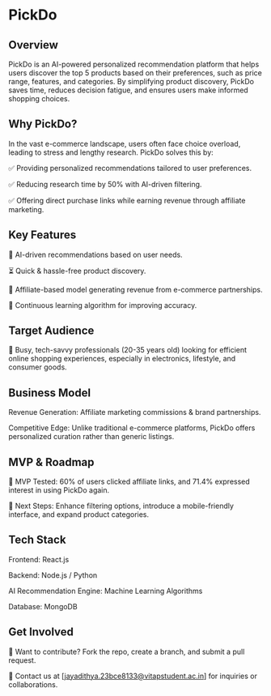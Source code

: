 # PickDo

## Overview
PickDo is an AI-powered personalized recommendation platform that helps users discover the top 5 products based on their preferences, such as price range, features, and categories. By simplifying product discovery, PickDo saves time, reduces decision fatigue, and ensures users make informed shopping choices.

## Why PickDo?
In the vast e-commerce landscape, users often face choice overload, leading to stress and lengthy research. PickDo solves this by:

✅ Providing personalized recommendations tailored to user preferences.

✅ Reducing research time by 50% with AI-driven filtering.

✅ Offering direct purchase links while earning revenue through affiliate marketing.


## Key Features

🎯 AI-driven recommendations based on user needs.

⏳ Quick & hassle-free product discovery.

🔗 Affiliate-based model generating revenue from e-commerce partnerships.

🔄 Continuous learning algorithm for improving accuracy.


## Target Audience

👥 Busy, tech-savvy professionals (20-35 years old) looking for efficient online shopping experiences, especially in electronics, lifestyle, and consumer goods.

## Business Model

Revenue Generation: Affiliate marketing commissions & brand partnerships.

Competitive Edge: Unlike traditional e-commerce platforms, PickDo offers personalized curation rather than generic listings.


## MVP & Roadmap

🔹 MVP Tested: 60% of users clicked affiliate links, and 71.4% expressed interest in using PickDo again.

🔹 Next Steps: Enhance filtering options, introduce a mobile-friendly interface, and expand product categories.


## Tech Stack

Frontend: React.js

Backend: Node.js / Python

AI Recommendation Engine: Machine Learning Algorithms

Database: MongoDB


## Get Involved

🚀 Want to contribute? Fork the repo, create a branch, and submit a pull request.

📧 Contact us at [jayadithya.23bce8133@vitapstudent.ac.in] for inquiries or collaborations.

